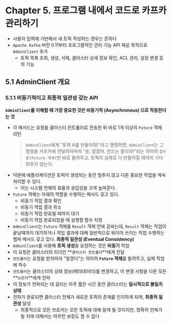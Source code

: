 # Chapter 5. 프로그램 내에서 코드로 카프카 관리하기
- 사용자 입력에 기반해서 새 토픽 작성하는 경우는 흔하다
- `Apache Kafka` 버전 0.11부터 프로그램적인 관리 기능 API 제공 목적으로 `AdminClient` 추가
    - 토픽 목록 조회, 생성, 삭제, 클러스터 상세 정보 확인, ACL 관리, 설정 변경 등의 기능
## 5.1 AdminClient 개요
### 5.1.1 비동기적이고 최종적 일관성 갖는 API
**`AdminClient`를 이해할 때 가장 중요한 것은 비동기적 (Asynchronous) 으로 작동한다는 것**
- 각 메서드는 요청을 클러스터 컨트롤러로 전송한 뒤 바로 1개 이상의 `Future` 객체 리턴
	> `AdminClient`에게 "토픽 A를 만들어줘!"라고 명령하면, `AdminClient`는 그 명령을 카프카에 전달하자마자 "응, 알겠어. 만드는 중이야!"라는 의미의 `접수증(Future 객체)`만 바로 돌려주고, 토픽이 실제로 다 만들어질 때까지 기다려주지 않는다. 
- 덕분에 애플리케이션은 토픽이 생성되는 동안 멈추지 않고 다른 중요한 작업을 계속 처리할 수 있다. 
	- 이는 시스템 전체의 효율과 응답성을 크게 높여준다.
- `Future` 객체는 아래의 역할을 수행하는 메서드 갖고 있다.
	- 비동기 작업 결과 확인
	- 비동기 작업 결과 취소
	- 비동기 작업 완료될 때까지 대기
	- 비동기 작업 완료되었을 때 실행할 함수 지정
- `AdminClient`는 `Future` 객체를 `Result` 객체 안에 감싸는데, `Result` 객체는 작업이 끝날때까지 대기하거나 작업 결과에 대해 일반적으로 뒤이어 쓰이는 작업 수행하는 헬퍼 메서드 갖고 있다.
**최종적 일관성 (Eventual Consistency)**
- `AdminClient`를 사용해 **토픽 생성**을 요청하는 것은 **비동기** 작업
- 이 요청은 클러스터의 리더인 **`클러스터 컨트롤러`**에게 전달
- `컨트롤러`는 요청을 받자마자 "알겠다"는 의미의 **`Future` 객체**를 돌려주고, 실제 작업에 착수
- `컨트롤러`는 클러스터의 상태 정보(메타데이터)를 변경하고, 이 변경 사항을 다른 모든 **`브로커`**에게 전파
- 이 정보가 전파되는 데 걸리는 아주 짧은 시간 동안 클러스터는 **일시적으로 불일치 상태**
- 전파가 완료되면 클러스터 전체가 새로운 토픽의 존재를 인지하게 되며, **최종적 일관성** 달성
	- 최종적으로 모든 브로커는 모든 토픽에 대해 알게 될 것이지만, 정확히 언제가 될 지에 대해서는 아무런 보장도 할 수 없다


